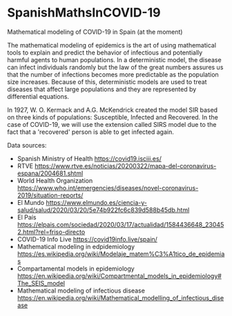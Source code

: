 # SpanishMathsInCOVID-19
Mathematical modeling of COVID-19 in Spain (at the moment)

The mathematical modeling of epidemics is the art of using mathematical tools to explain and predict the behavior of infectious and potentially harmful agents to human populations. In a deterministic model, the disease can infect individuals randomly but the law of the great numbers assures us that the number of infections becomes more predictable as the population size increases. Because of this, deterministic models are used to treat diseases that affect large populations and they are represented by differential equations.

In 1927, W. O. Kermack and A.G. McKendrick created the model SIR based on three kinds of populations: Susceptible, Infected and Recovered. In the case of COVID-19, we will use the extension called SIRS model due to the fact that a 'recovered' person is able to get infected again.

Data sources:

- Spanish Ministry of Health
  https://covid19.isciii.es/
- RTVE 
  https://www.rtve.es/noticias/20200322/mapa-del-coronavirus-espana/2004681.shtml
- World Health Organization 
  https://www.who.int/emergencies/diseases/novel-coronavirus-2019/situation-reports/
- El Mundo 
  https://www.elmundo.es/ciencia-y-salud/salud/2020/03/20/5e74b922fc6c839d588b45db.html
- El País 
  https://elpais.com/sociedad/2020/03/17/actualidad/1584436648_230452.html?rel=friso-directo
- COVID-19 Info Live 
  https://covid19info.live/spain/
- Mathematical modeling in edpidemiology 
  https://es.wikipedia.org/wiki/Modelaje_matem%C3%A1tico_de_epidemias
- Compartamental models in epidemiology 
  https://en.wikipedia.org/wiki/Compartmental_models_in_epidemiology#The_SEIS_model
- Mathematical modeling of infectious disease 
  https://en.wikipedia.org/wiki/Mathematical_modelling_of_infectious_disease
